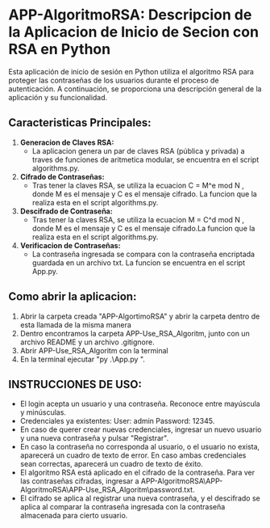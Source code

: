 # APP-AlgoritmoRSA: Descripcion de la Aplicacion de Inicio de Secion con RSA en Python

Esta aplicación de inicio de sesión en Python utiliza el algoritmo RSA para proteger las contraseñas de los usuarios durante el proceso de autenticación. A continuación, se proporciona una descripción general de la aplicación y su funcionalidad.

## Caracteristicas Principales:

1. **Generacion de Claves RSA:**
   - La aplicacion genera un par de claves RSA (pública y privada) a traves de funciones de aritmetica modular, se encuentra en el script algorithms.py.
2. **Cifrado de Contraseñas:**
   - Tras tener la claves RSA, se utiliza la ecuacion C = M^e mod N , donde M es el mensaje y C es el mensaje cifrado. La funcion que la realiza esta en el script algorithms.py.
3. **Descifrado de Contraseña:**
   - Tras tener la claves RSA, se utiliza la ecuacion M = C^d mod N , donde M es el mensaje y C es el mensaje cifrado.La funcion que la realiza esta en el script algorithms.py.
4. **Verificacion de Contraseñas:**
   - La contraseña ingresada se compara con la contraseña encriptada guardada en un archivo txt. La funcion se encuentra en el script App.py.

## Como abrir la aplicacion:

1. Abrir la carpeta creada "APP-AlgortimoRSA" y abrir la carpeta dentro de esta llamada de la misma manera
2. Dentro encontramos la carpeta APP-Use_RSA_Algoritm, junto con un archivo README y un archivo .gitignore.
3. Abrir APP-Use_RSA_Algoritm con la terminal 
4. En la terminal ejecutar "py .\App.py ".

## INSTRUCCIONES DE USO:

- El login acepta un usuario y una contraseña. Reconoce entre mayúscula y minúsculas.
- Credenciales ya existentes: User: admin   Password: 12345.
- En caso de querer crear nuevas credenciales, ingresar un nuevo usuario y una nueva contraseña y pulsar "Registrar".
- En caso la contraseña no corresponda al usuario, o el usuario no exista, aparecerá un cuadro de texto de error. En caso ambas credenciales sean correctas, aparecerá un cuadro de texto de éxito.
- El algoritmo RSA está aplicado en el cifrado de la contraseña. Para ver las contraseñas cifradas, ingresar a APP-AlgoritmoRSA\APP-AlgoritmoRSA\APP-Use_RSA_Algoritm\password.txt.
- El cifrado se aplica al registrar una nueva contraseña, y el descifrado se aplica al comparar la contraseña ingresada con la contraseña almacenada para cierto usuario.
